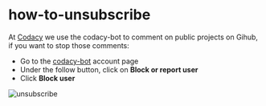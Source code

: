 # how-to-unsubscribe

At <a href="https://www.codacy.com">Codacy</a> we use the codacy-bot to comment on public projects on Gihub, if you want to stop those comments:

* Go to the <a href="https://github.com/codacy-bot">codacy-bot</a> account page
* Under the follow button, click on <strong>Block or report user</strong>
* Click <strong>Block user</strong>

![unsubscribe](https://cloud.githubusercontent.com/assets/19940114/19350749/ee8c187a-9150-11e6-9f82-e1d6855f82a9.png)
